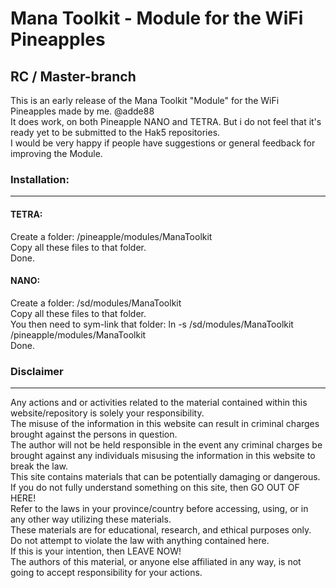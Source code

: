 # Mana Toolkit - Module for the WiFi Pineapples  
## RC / Master-branch
This is an early release of the Mana Toolkit "Module" for the WiFi Pineapples made by me. @adde88  
It does work, on both Pineapple NANO and TETRA.  But i do not feel that it's ready yet to be submitted to the Hak5 repositories.  
I would be very happy if people have suggestions or general feedback for improving the Module.  

### Installation:
-----------------
#### TETRA:  
Create a folder: /pineapple/modules/ManaToolkit  
Copy all these files to that folder.  
Done.  
  
#### NANO:  
Create a folder: /sd/modules/ManaToolkit  
Copy all these files to that folder.  
You then need to sym-link that folder: ln -s /sd/modules/ManaToolkit /pineapple/modules/ManaToolkit  
Done.  

### Disclaimer
-----------------
Any actions and or activities related to the material contained within this website/repository is solely your responsibility.  
The misuse of the information in this website can result in criminal charges brought against the persons in question.  
The author will not be held responsible in the event any criminal charges be brought against any individuals misusing the information in this website to break the law.  
This site contains materials that can be potentially damaging or dangerous.  
If you do not fully understand something on this site, then GO OUT OF HERE!  
Refer to the laws in your province/country before accessing, using, or in any other way utilizing these materials.  
These materials are for educational, research, and ethical purposes only.  
Do not attempt to violate the law with anything contained here.  
If this is your intention, then LEAVE NOW!  
The authors of this material, or anyone else affiliated in any way, is not going to accept responsibility for your actions. 
